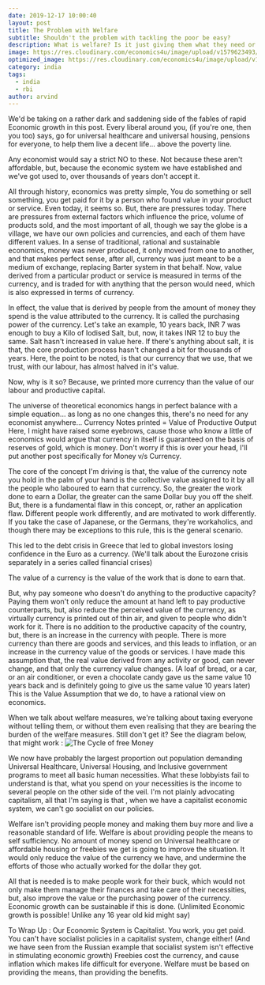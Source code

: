 ```yaml
---
date: 2019-12-17 10:00:40
layout: post
title: The Problem with Welfare
subtitle: Shouldn't the problem with tackling the poor be easy?
description: What is welfare? Is it just giving them what they need or making them work for what they want?
image: https://res.cloudinary.com/economics4u/image/upload/v1579623493/homeless_f9aybh.jpg
optimized_image: https://res.cloudinary.com/economics4u/image/upload/v1579623493/homeless_f9aybh.jpg
category: india
tags:
  - india
  - rbi
author: arvind
---
```


We'd be taking on a rather dark and saddening side of the fables of rapid Economic growth in this post. Every liberal around you, (if you're one, then you too) says, go for universal healthcare and universal housing, pensions for everyone, to help them live a decent life... above the poverty line.

Any economist would say a strict NO to these. Not because these aren't affordable, but, because the economic system we have established and we've got used to, over thousands of years don't accept it.

All through history, economics was pretty simple, You do something or sell something, you get paid for it by a person who found value in your product or service. Even today, it seems so. But, there are pressures today. There are pressures from external factors which influence the price, volume of products sold, and the most important of all, though we say the globe is a village, we have our own policies and currencies, and each of them have different values.
In a sense of traditional, rational and sustainable economics, money was never produced, it only moved from one to another, and that makes perfect sense, after all, currency was just meant to be a medium of exchange, replacing Barter system in that behalf.
Now, value derived from a particular product or service is measured in terms of the currency, and is traded for with anything that the person would need, which is also expressed in terms of currency.

In effect, the value that is derived by people from the amount of money they spend is the value attributed to the currency. It is called the purchasing power of the currency. Let's take an example, 10 years back, INR 7 was enough to buy a Kilo of Iodised Salt, but, now, it takes INR 12 to buy the same. Salt hasn't increased in value here. If there's anything about salt, it is that, the core production process hasn't changed a bit for thousands of years. Here, the point to be noted, is that our currency that we use, that we trust, with our labour, has almost halved in it's value.

Now, why is it so? Because, we printed more currency than the value of our labour and productive capital.

The universe of theoretical economics hangs in perfect balance with a simple equation... as long as no one changes this, there's no need for any economist anywhere...
Currency Notes printed = Value of Productive Output
Here, I might have raised some eyebrows, cause those who know a little of economics would argue that currency in itself is guaranteed on the basis of reserves of gold, which is money. Don't worry if this is over your head, I'll put another post specifically for Money v/s Currency.

The core of the concept I'm driving is that, the value of the currency note you hold in the palm of your hand is the collective value assigned to it by all the people who laboured to earn that currency.
So, the greater the work done to earn a Dollar, the greater can the same Dollar buy you off the shelf.
But, there is a fundamental flaw in this concept, or, rather an application flaw. Different people work differently, and are motivated to work differently. If you take the case of Japanese, or the Germans, they're workaholics, and though there may be exceptions to this rule, this is the general scenario.

This led to the debt crisis in Greece that led to global investors losing confidence in the Euro as a currency. (We'll talk about the Eurozone crisis separately in a series called financial crises)

The value of a currency is the value of the work that is done to earn that.

But, why pay someone who doesn't do anything to the productive capacity? Paying them won't only reduce the amount at hand left to pay productive counterparts, but, also reduce the perceived value of the currency, as virtually currency is printed out of thin air, and given to people who didn't work for it. There is no addition to the productive capacity of the country, but, there is an increase in the currency with people.
There is more currency than there are goods and services, and this leads to inflation, or an increase in the currency value of the goods or services. 
I have made this assumption that, the real value derived from any activity or good, can never change, and that only the currency value changes. (A loaf of bread, or a car, or an air conditioner, or even a chocolate candy gave us the same value 10 years back and is definitely going to give us the same value 10 years later) This is the Value Assumption that we do, to have a rational view on economics.

When we talk about welfare measures, we're talking about taxing everyone without telling them, or without them even realising that they are bearing the burden of the welfare measures. Still don't get it? See the diagram below, that might work :
![The Cycle of free Money](https://res.cloudinary.com/economics4u/image/upload/v1579623795/the_cycle_of_free_money_q8sdby.jpg)

We now have probably the largest proportion out population demanding Universal Healthcare, Universal Housing, and Inclusive government programs to meet all basic human necessities. What these lobbyists fail to understand is that, what you spend on your necessities is the income to several people on the other side of the veil.
I'm not plainly advocating capitalism, all that I'm saying is that , when we have a capitalist economic system, we can't go socialist on our policies.

Welfare isn't providing people money and making them buy more and live a reasonable standard of life. Welfare is about providing people the means to self sufficiency. No amount of money spend on Universal healthcare or affordable housing or freebies we get is going to improve the situation. It would only reduce the value of the currency we have, and undermine the efforts of those who actually worked for the dollar they got.

 All that is needed is to make people work for their buck, which would not only make them manage their finances and take care of their necessities, but, also improve the value or the purchasing power of the currency. 
Economic growth can be sustainable if this is done. (Unlimited Economic growth is possible! Unlike any 16 year old kid might say)

To Wrap Up :
Our Economic System is Capitalist. You work, you get paid.
You can't have socialist policies in a capitalist system, change either! (And we have seen from the Russian example that socialist system isn't effective in stimulating economic growth)
Freebies cost the currency, and cause inflation which makes life difficult for everyone.
Welfare must be based on providing the means, than providing the benefits.